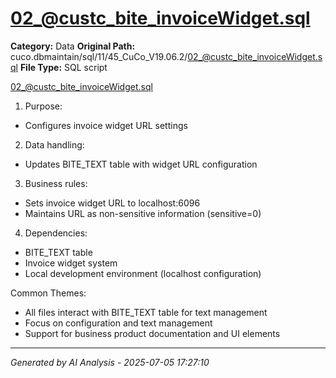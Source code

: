 # 02_@custc_bite_invoiceWidget.sql

**Category:** Data
**Original Path:** cuco.dbmaintain/sql/11/45_CuCo_V19.06.2/02_@custc_bite_invoiceWidget.sql
**File Type:** SQL script

02_@custc_bite_invoiceWidget.sql
1. Purpose:
- Configures invoice widget URL settings

2. Data handling:
- Updates BITE_TEXT table with widget URL configuration

3. Business rules:
- Sets invoice widget URL to localhost:6096
- Maintains URL as non-sensitive information (sensitive=0)

4. Dependencies:
- BITE_TEXT table
- Invoice widget system
- Local development environment (localhost configuration)

Common Themes:
- All files interact with BITE_TEXT table for text management
- Focus on configuration and text management
- Support for business product documentation and UI elements

---
*Generated by AI Analysis - 2025-07-05 17:27:10*
